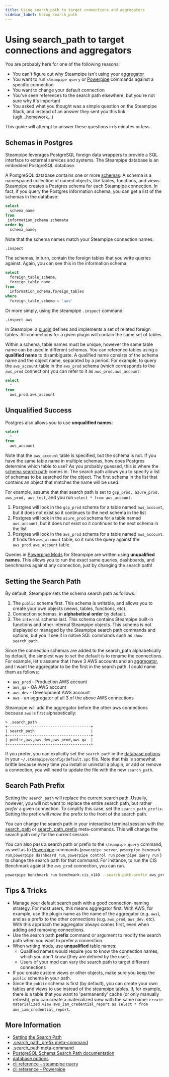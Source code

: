```yaml
---
title: Using search_path to target connections and aggregators
sidebar_label: Using search_path
---
```



# Using search_path to target connections and aggregators

You are probably here for one of the following reasons:
- You can't figure out why Steampipe isn't using your [aggregator](https://steampipe.io/docs/managing/connections#querying-multiple-connections)
- You want to run `steampipe query` or [Powerpipe](https://powerpipe.io/) commands against a specific connection
- You want to change your default connection
- You've seen references to the search path elsewhere, but you're not sure why it's important
- You asked what you thought was a simple question on the Steampipe Slack, and instead of an answer they sent you this link (ugh...homework...)

This guide will attempt to answer these questions in 5 minutes or less.

## Schemas in Postgres

Steampipe leverages PostgreSQL foreign data wrappers to provide a SQL interface to external services and systems. The Steampipe database is an embedded PostgreSQL database.

A PostgreSQL database contains one or more [schemas](https://www.postgresql.org/docs/current/ddl-schemas.html).  A schema is a namespaced collection of named objects, like tables, functions, and views.  Steampipe creates a Postgres schema for each Steampipe connection.  In fact, if you query the Postgres information schema, you can get a list of the schemas in the database:

```sql
select 
  schema_name 
from 
 information_schema.schemata 
order by 
  schema_name;
```

Note that the schema names match your Steampipe connection names:
```sql
.inspect
```

The schemas, in turn, contain the foreign tables that you write queries against.  Again, you can see this in the information schema:

```sql
select 
  foreign_table_schema,
  foreign_table_name
from 
  information_schema.foreign_tables
where
  foreign_table_schema = 'aws'
```

Or more simply, using the steampipe `.inspect` command:
```sql
.inspect aws
```

In Steampipe, a [plugin](https://steampipe.io/docs/managing/plugins) defines and implements a set of related foreign tables.  All connections for a given plugin will contain the same set of tables.  

Within a schema, table names must be unique, however the same table name can be used in different schemas.  You can reference tables using a **qualified name** to disambiguate.   A qualified name consists of the schema name and the object name, separated by a period.  For example, to query the `aws_account` table in the `aws_prod` schema (which corresponds to the `aws_prod` connection) you can refer to it as `aws_prod.aws_account`: 

```sql
select 
  * 
from 
  aws_prod.aws_account
```


## Unqualified Success

Postgres also allows you to use **unqualified names**:

```sql
select 
  * 
from 
  aws_account
```

Note that the `aws_account` table is specified, but the schema is not.  If you have the same table name in multiple schemas, how does Postgres determine which table to use?  As you probably guessed, this is where the [schema search path](https://www.postgresql.org/docs/current/ddl-schemas.html#DDL-SCHEMAS-PATH) comes in.  The search path allows you to specify a list of schemas to be searched for the object.  The first schema in the list that contains an object that matches the name will be used.  

For example, assume that that search path is set to `gcp_prod, azure_prod, aws_prod, aws_test`, and you run `select * from aws_account`.  

1. Postgres will look in the `gcp_prod` schema for a table named `aws_account`, but it does not exist so it continues to the next schema in the list
2. Postgres will look in the `azure_prod` schema for a table named `aws_account`, but it does not exist so it continues to the next schema in the list
3. Postgres will look in the `aws_prod` schema for a table named `aws_account`. It finds the `aws_account` table, so it runs the query against the `aws_prod.aws_account` table.  


Queries in [Powerpipe Mods](https://powerpipe.io/docs/build) for Steampipe are written using **unqualified names**.   This allows you to run the exact same queries, dashboards, and benchmarks against any connection, just by changing the search path!  


## Setting the Search Path

By default, Steampipe sets the schema search path as follows:
1. The `public` schema first.  This schema is writable, and allows you to create your own objects (views, tables, functions, etc).
2. Connection schemas, in **alphabetical order** by default.
3. The `internal` schema last.   This schema contains Steampipe built-in functions and other internal Steampipe objects.  This schema is not displayed or managed by the Steampipe search path commands and options, but you'll see it in native SQL commands such as `show search_path`.

Since the connection schemas are added to the search_path alphabetically by default, the simplest way to set the default is to rename the connections. For example, let's assume that I have 3 AWS accounts and an [aggregator](https://steampipe.io/docs/managing/connections#querying-multiple-connections), and I want the aggregator to be the first in the search path.  I could name them as follows:
- `aws_prod` - Production AWS account
- `aws_qa`   - QA AWS account
- `aws_dev`  - Development AWS account
- `aws`  - an aggregator of all 3 of the above AWS connections

Steampipe will add the aggregator before the other aws connections because `aws` is first alphabetically:

```
> .search_path
+-------------------------------------+
| search_path                         |
+-------------------------------------+
| public,aws,aws_dev,aws_prod,aws_qa  |
+-------------------------------------+
```

If you prefer, you can explicitly set the `search_path` in the [database options](/docs/reference/config-files/options#database-options) in your `~/.steampipe/config/default.spc` file.  Note that this is somewhat brittle because every time you install or uninstall a plugin, or add or remove a connection, you will need to update the file with the new  `search_path`.


## Search Path Prefix

Setting the `search_path` will replace the current search path.  Usually, however, you will not want to replace the entire search path, but rather *prefer* a given connection.  To simplify this case, set the `search_path_prefix`.  Setting the prefix will *move* the prefix to the front of the search path.


You can change the search path in your interactive terminal session with the [search_path](/docs/reference/dot-commands/search_path) or [search_path_prefix](/docs/reference/dot-commands/search_path_prefix) meta-commands.  This will change the search path only for the current session.

You can also pass a search path or prefix to the `steampipe query` command, as well as to [Powerpipe](https://powerpipe.io/) commands (`powerpipe server`, `powerpipe bencmark run`,`powerpipe dashboard run`, `powerpipe control run` `powerpipe query run` ) to change the search path for that command.  For instance, to run the CIS Benchmark against the `aws_prod` connection, you can run.

```bash
powerpipe benchmark run benchmark.cis_v140 --search-path-prefix aws_prod
```

## Tips & Tricks

- Manage your default search path with a good connection-naming strategy. For most users, this means aggregator first.  With AWS, for example, use the plugin name as the name of the aggregator (e.g. `aws`), and as a prefix to the other connections (e.g. `aws_prod`, `aws_dev`, etc).  With this approach the aggregator always comes first, even when adding and removing connections.
- Use the search path **prefix** command or argument to modify the search path when you want to prefer a connection.  
- When writing mods, use **unqualified** table names:
  - Qualified names would require you to know the connection names, which you don't know (they are defined by the user).
  - Users of your mod can vary the search path to target different connections
- If you create custom views or other objects, make sure you keep the `public` schema in your path.
- Since the `public` schema is first (by default), you can create your own tables and views to use instead of the steampipe tables.  If, for example, there is a table that you want to 'permanently' cache (or only manually refresh), you can create a materialized view with the same name: `create materialized view aws_iam_credential_report as select * from aws_iam_credential_report`. 


## More Information
- [Setting the Search Path](https://steampipe.io/docs/managing/connections#setting-the-search-path)
- [.search_path_prefix meta-command](https://steampipe.io/docs/reference/dot-commands/search_path_prefix)
- [.search_path meta-command](https://steampipe.io/docs/reference/dot-commands/search_path)
- [PostgreSQL Schema Search Path documentation](https://www.postgresql.org/docs/current/ddl-schemas.html#DDL-SCHEMAS-PATH)
- [database options](https://steampipe.io/docs/reference/config-files/database)
- [cli reference - steampipe query](https://steampipe.io/docs/reference/cli/query)
- [cli reference - Powerpipe](https://powerpipe.io/docs/reference/cli)
